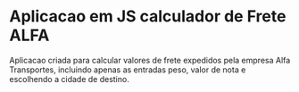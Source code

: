 # Aplicacao em JS calculador de Frete ALFA
 Aplicacao criada para calcular valores de frete expedidos pela empresa Alfa Transportes, incluindo apenas as entradas peso, valor de nota e escolhendo a cidade de destino.
